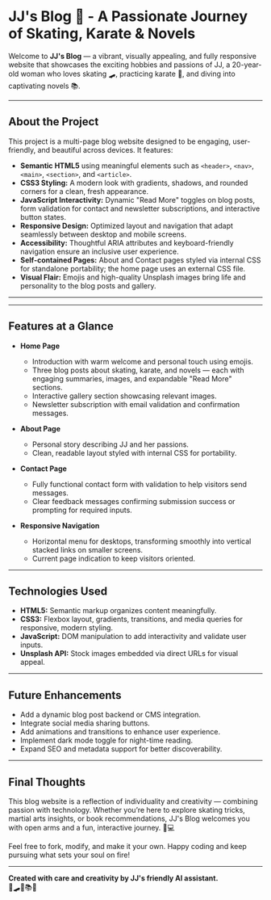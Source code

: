# JJ's Blog 🌟 - A Passionate Journey of Skating, Karate & Novels

Welcome to **JJ's Blog** — a vibrant, visually appealing, and fully responsive website that showcases the exciting hobbies and passions of JJ, a 20-year-old woman who loves skating 🛹, practicing karate 🥋, and diving into captivating novels 📚.

---

## About the Project

This project is a multi-page blog website designed to be engaging, user-friendly, and beautiful across devices. It features:

- **Semantic HTML5** using meaningful elements such as `<header>`, `<nav>`, `<main>`, `<section>`, and `<article>`.
- **CSS3 Styling:** A modern look with gradients, shadows, and rounded corners for a clean, fresh appearance.
- **JavaScript Interactivity:** Dynamic "Read More" toggles on blog posts, form validation for contact and newsletter subscriptions, and interactive button states.
- **Responsive Design:** Optimized layout and navigation that adapt seamlessly between desktop and mobile screens.
- **Accessibility:** Thoughtful ARIA attributes and keyboard-friendly navigation ensure an inclusive user experience.
- **Self-contained Pages:** About and Contact pages styled via internal CSS for standalone portability; the home page uses an external CSS file.
- **Visual Flair:** Emojis and high-quality Unsplash images bring life and personality to the blog posts and gallery.

---

---

## Features at a Glance

- **Home Page**
  - Introduction with warm welcome and personal touch using emojis.
  - Three blog posts about skating, karate, and novels — each with engaging summaries, images, and expandable "Read More" sections.
  - Interactive gallery section showcasing relevant images.
  - Newsletter subscription with email validation and confirmation messages.

- **About Page**
  - Personal story describing JJ and her passions.
  - Clean, readable layout styled with internal CSS for portability.

- **Contact Page**
  - Fully functional contact form with validation to help visitors send messages.
  - Clear feedback messages confirming submission success or prompting for required inputs.

- **Responsive Navigation**
  - Horizontal menu for desktops, transforming smoothly into vertical stacked links on smaller screens.
  - Current page indication to keep visitors oriented.

---

## Technologies Used

- **HTML5:** Semantic markup organizes content meaningfully.
- **CSS3:** Flexbox layout, gradients, transitions, and media queries for responsive, modern styling.
- **JavaScript:** DOM manipulation to add interactivity and validate user inputs.
- **Unsplash API:** Stock images embedded via direct URLs for visual appeal.

---

## Future Enhancements

- Add a dynamic blog post backend or CMS integration.
- Integrate social media sharing buttons.
- Add animations and transitions to enhance user experience.
- Implement dark mode toggle for night-time reading.
- Expand SEO and metadata support for better discoverability.

---

## Final Thoughts

This blog website is a reflection of individuality and creativity — combining passion with technology. Whether you’re here to explore skating tricks, martial arts insights, or book recommendations, JJ's Blog welcomes you with open arms and a fun, interactive journey. 🚀💻

Feel free to fork, modify, and make it your own. Happy coding and keep pursuing what sets your soul on fire!

---

**Created with care and creativity by JJ's friendly AI assistant.**  
🌟🛹🥋📚✨  

